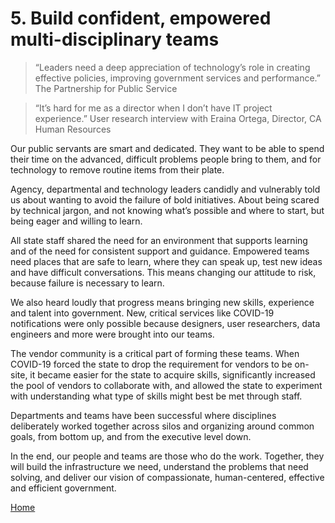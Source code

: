 # 5. Build confident, empowered multi-disciplinary teams

>“Leaders need a deep appreciation of technology’s role in creating effective policies, improving government services and performance.”
The Partnership for Public Service

>“It’s hard for me as a director when I don’t have IT project experience.”
User research interview with Eraina Ortega, Director, CA Human Resources

Our public servants are smart and dedicated. They want to be able to spend their time on the advanced, difficult problems people bring to them, and for technology to remove routine items from their plate. 

Agency, departmental and technology leaders candidly and vulnerably told us about wanting to avoid the failure of bold initiatives. About being scared by technical jargon, and not knowing what’s possible and where to start, but being eager and willing to learn. 

All state staff shared the need for an environment that supports learning and of the need for consistent support and guidance. Empowered teams need places that are safe to learn, where they can speak up, test new ideas and have difficult conversations. This means changing our attitude to risk, because failure is necessary to learn. 

We also heard loudly that progress means bringing new skills, experience and talent into government. New, critical services like COVID-19 notifications were only possible because designers, user researchers, data engineers and more were brought into our teams.

The vendor community is a critical part of forming these teams. When COVID-19 forced the state to drop the requirement for vendors to be on-site, it became easier for the state to acquire skills, significantly increased the pool of vendors to collaborate with, and allowed the state to experiment with understanding what type of skills might best be met through staff. 

Departments and teams have been successful where disciplines deliberately worked together across silos and organizing around common goals, from bottom up, and from the executive level down. 

In the end, our people and teams are those who do the work. Together, they will build the infrastructure we need, understand the problems that need solving, and deliver our vision of compassionate, human-centered, effective and efficient government.

[Home](/index.md)